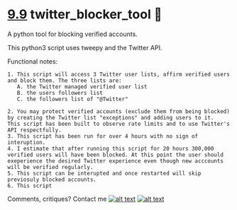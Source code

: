# [9.9] twitter_blocker_tool :seedling: 
A python tool for blocking verified accounts. 

This python3 script uses tweepy and the Twitter API. 


Functional notes:

    1. This script will access 3 Twitter user lists, affirm verified users and block them. The three lists are:
       A. the Twitter managed verified user list
       B. the users followers list
       C. the followers list of "@Twitter"

    2. You may protect verified accounts (exclude them from being blocked) by creating the Twitter list "exceptions" and adding users to it. 
    This script has been built to observe rate limits and to use Twitter's API respectfully. 
    3. This script has been run for over 4 hours with no sign of interuption. 
    4. I estimate that after running this script for 20 hours 300,000 verified users will have been blocked. At this point the user should exeperience the desired Twitter experience even though new acccounts will be verified regularly.
    5. This script can be interupted and once restarted will skip previosuly blocked accounts.
    6. This script 




Comments, critiques? Contact me [![alt text][6.3]][3]  [![alt text][1.2]][1]

<!-- Please don't remove this: Grab your social icons from https://github.com/carlsednaoui/gitsocial -->
[1.2]: https://i.imgur.com/wWzX9uB.png (twitter icon without padding)
[1]: https://www.twitter.com/AGreenDCBike
[6.3]: http://i.imgur.com/9I6NRUm.png (github icon without padding)
[3]: https://github.com/antoinemcgrath

[9.9]: http://i.imgur.com/Ycvb3WC.png (Blocked Twitter verified icon)


